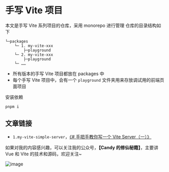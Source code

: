 # 手写 Vite 项目
本文是手写 Vite 系列项目的仓库，采用 monorepo 进行管理
仓库的目录结构如下
```shell
└─packages
    └─ 1. my-vite-xxx
        ├─playground
    └─ 2. my-vite-xxx
        ├─playground
    └─ ……
```
+ 所有版本的手写 Vite 项目都放在 packages 中
+ 每个手写 Vite 项目中，会有一个 `playground` 文件夹用来存放调试用的前端页面项目


安装依赖
```shell
pnpm i
```

## 文章链接
+ `1.my-vite-simple-server`，[《# 手把手教你写一个 Vite Server（一）》](https://juejin.cn/post/7116504953828409351/)

如果对我的内容感兴趣，可以关注我的公众号，**【Candy 的修仙秘籍】**，主要讲 Vue 和 Vite 的技术和源码，欢迎关注~

![image](https://user-images.githubusercontent.com/20377280/177232920-924b1c9c-2203-445a-b5f6-107ffdf556d5.png)

